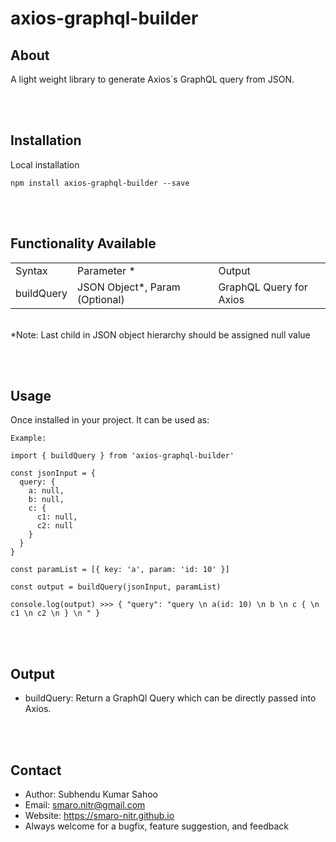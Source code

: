 # axios-graphql-builder

## About

A light weight library to generate Axios`s GraphQL query from JSON.

<br/>&nbsp;

## Installation

Local installation

```shell
npm install axios-graphql-builder --save
```

<br/>&nbsp;

## Functionality Available

<table>
  <tr>
    <td>Syntax</td>
    <td>Parameter *</td>
    <td>Output</td>
  <tr>
  <tr>
    <td>buildQuery</td>
    <td>JSON Object*, Param (Optional)</td>
    <td>GraphQL Query for Axios</td>
  </tr>
</table>
<br />
*Note: Last child in JSON object hierarchy should be assigned null value

<br/>&nbsp;

## Usage

Once installed in your project. It can be used as:

```shell
Example:

import { buildQuery } from 'axios-graphql-builder'

const jsonInput = {
  query: {
    a: null,
    b: null,
    c: {
      c1: null,
      c2: null
    }
  }
}

const paramList = [{ key: 'a', param: 'id: 10' }]

const output = buildQuery(jsonInput, paramList)

console.log(output) >>> { "query": "query \n a(id: 10) \n b \n c { \n c1 \n c2 \n } \n " }
```

<br/>&nbsp;

## Output

- buildQuery: Return a GraphQl Query which can be directly passed into Axios.

<br/>&nbsp;

## Contact

- Author: Subhendu Kumar Sahoo
- Email: smaro.nitr@gmail.com
- Website: https://smaro-nitr.github.io
- Always welcome for a bugfix, feature suggestion, and feedback
